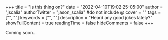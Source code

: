 +++
title = "Is this thing on?"
date = "2022-04-10T19:02:25-05:00"
author = "jscalia"
authorTwitter = "jason_scalia" #do not include @
cover = ""
tags = ["", ""]
keywords = ["", ""]
description = "Heard any good jokes lately?"
showFullContent = true
readingTime = false
hideComments = false
+++

Coming soon...
